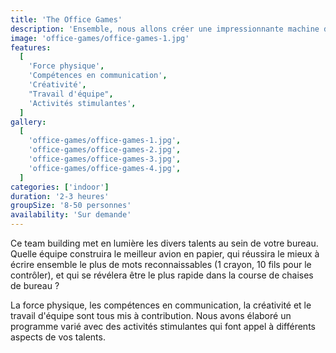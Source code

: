 ```yaml
---
title: 'The Office Games'
description: 'Ensemble, nous allons créer une impressionnante machine de Goldberg'
image: 'office-games/office-games-1.jpg'
features:
  [
    'Force physique',
    'Compétences en communication',
    'Créativité',
    "Travail d'équipe",
    'Activités stimulantes',
  ]
gallery:
  [
    'office-games/office-games-1.jpg',
    'office-games/office-games-2.jpg',
    'office-games/office-games-3.jpg',
    'office-games/office-games-4.jpg',
  ]
categories: ['indoor']
duration: '2-3 heures'
groupSize: '8-50 personnes'
availability: 'Sur demande'
---
```


Ce team building met en lumière les divers talents au sein de votre bureau. Quelle équipe construira le meilleur avion en papier, qui réussira le mieux à écrire ensemble le plus de mots reconnaissables (1 crayon, 10 fils pour le contrôler), et qui se révélera être le plus rapide dans la course de chaises de bureau ?

La force physique, les compétences en communication, la créativité et le travail d'équipe sont tous mis à contribution. Nous avons élaboré un programme varié avec des activités stimulantes qui font appel à différents aspects de vos talents.

